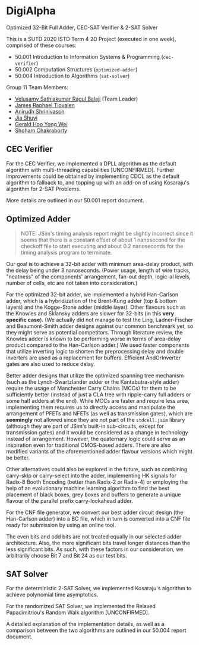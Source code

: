 # DigiAlpha
Optimized 32-Bit Full Adder, CEC-SAT Verifier &amp; 2-SAT Solver

This is a SUTD 2020 ISTD Term 4 2D Project (executed in one week), comprised of these courses:
- 50.001 Introduction to Information Systems & Programming (`cec-verifier`)
- 50.002 Computation Structures (`optimized-adder`)
- 50.004 Introduction to Algorithms (`sat-solver`)

Group 11 Team Members:
- [Velusamy Sathiakumar Ragul Balaji](https://github.com/ragulbalaji) (Team Leader)
- [James Raphael Tiovalen](https://github.com/jamestiotio)
- [Anirudh Shrinivason](https://github.com/Anirudh181001)
- [Jia Shuyi](https://github.com/shuyijia)
- [Gerald Hoo Yong Wei](https://github.com/geraldhyw)
- [Shoham Chakraborty](https://github.com/shohamc1)



## CEC Verifier

For the CEC Verifier, we implemented a DPLL algorithm as the default algorithm with multi-threading capabilities [UNCONFIRMED]. Further improvements could be obtained by implementing CDCL as the default algorithm to fallback to, and topping up with an add-on of using Kosaraju's algorithm for 2-SAT Problems.

More details are outlined in our 50.001 report document.



## Optimized Adder

>  NOTE: JSim's timing analysis report might be slightly incorrect since it seems that there is a constant offset of about 1 nanosecond for the checkoff file to start executing and about 0.2 nanoseconds for the timing analysis program to terminate.

Our goal is to achieve a 32-bit adder with minimum area-delay product, with the delay being under 3 nanoseconds. (Power usage, length of wire tracks, "neatness" of the components' arrangement, fan-out depth, logic-al levels, number of cells, etc are not taken into consideration.)

For the optimized 32-bit adder, we implemented a hybrid Han-Carlson adder, which is a hybridization of the Brent-Kung adder (top & bottom layers) and the Kogge-Stone adder (middle layer). Other flavours such as the Knowles and Sklansky adders are slower for 32-bits (in this **very specific case**). (We actually did not manage to test the Ling, Ladner-Fischer and Beaumont-Smith adder designs against our common benchmark yet, so they might serve as potential competitors. Through literature review, the Knowles adder is known to be performing worse in terms of area-delay product compared to the Han-Carlson adder.) We used faster components that utilize inverting logic to shorten the preprocessing delay and double inverters are used as a replacement for buffers. Efficient AndOrInverter gates are also used to reduce delay.

Better adder designs that utilize the optimized spanning tree mechanism (such as the Lynch-Swartzlander adder or the Kantabutra-style adder) require the usage of Manchester Carry Chains (MCCs) for them to be sufficiently better (instead of just a CLA tree with ripple-carry full adders or some half adders at the end). While MCCs are faster and require less area, implementing them requires us to directly access and manipulate the arrangement of PFETs and NFETs (as well as transmission gates), which are **seemingly** not allowed since they are not part of the `stdcell.jsim` library (although they are part of JSim's built-in sub-circuits, except for transmission gates) and it would be considered as a change in technology instead of arrangement. However, the quaternary logic could serve as an inspiration even for traditional CMOS-based adders. There are also modified variants of the aforementioned adder flavour versions which might be better.

Other alternatives could also be explored in the future, such as combining carry-skip or carry-select into the adder, implementing HK signals for Radix-8 Booth Encoding (better than Radix-2 or Radix-4) or employing the help of an evolutionary machine learning algorithm to find the best placement of black boxes, grey boxes and buffers to generate a unique flavour of the parallel prefix carry-lookahead adder.

For the CNF file generator, we convert our best adder circuit design (the Han-Carlson adder) into a BC file, which in turn is converted into a CNF file ready for submission by using an online tool.

The even bits and odd bits are not treated equally in our selected adder architecture. Also, the more significant bits travel longer distances than the less significant bits. As such, with these factors in our consideration, we arbitrarily choose Bit 7 and Bit 24 as our test bits.



## SAT Solver

For the deterministic 2-SAT Solver, we implemented Kosaraju's algorithm to achieve polynomial time asymptotics.

For the randomized SAT Solver, we implemented the Relaxed Papadimitriou's Random Walk algorithm [UNCONFIRMED].

A detailed explanation of the implementation details, as well as a comparison between the two algorithms are outlined in our 50.004 report document.
